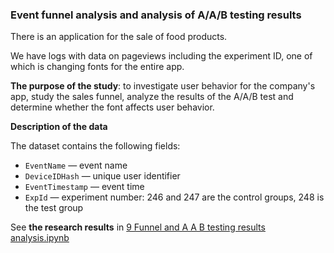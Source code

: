 ### Event funnel analysis and analysis of A/A/B testing results

There is an application for the sale of food products.

We have logs with data on pageviews including the experiment ID, one of which is changing fonts for the entire app.

__The purpose of the study__: to investigate user behavior for the company's app, study the sales funnel, analyze the results of the A/A/B test and determine whether the font affects user behavior.

__Description of the data__

The dataset contains the following fields:

* `EventName` — event name
* `DeviceIDHash` — unique user identifier
* `EventTimestamp` — event time
* `ExpId` — experiment number: 246 and 247 are the control groups, 248 is the test group

See __the research results__ in [9 Funnel and A A B testing results analysis.ipynb](https://github.com/anastasia-klein/Yandex-Practicum100/blob/main/Funnel%20and%20A%20A%20B%20testing%20results%20analysis/9%20Funnel%20and%20A%20A%20B%20testing%20results%20analysis.ipynb)
